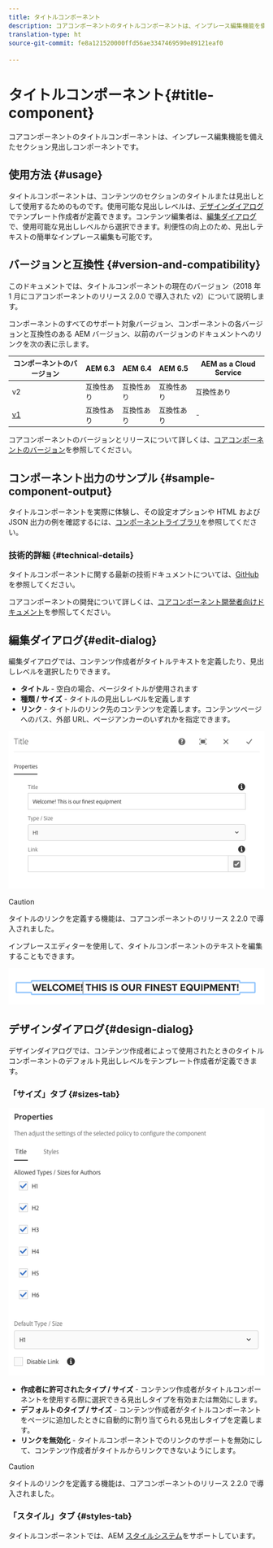 ```yaml
---
title: タイトルコンポーネント
description: コアコンポーネントのタイトルコンポーネントは、インプレース編集機能を備えたセクション見出しコンポーネントです。
translation-type: ht
source-git-commit: fe8a121520000ffd56ae3347469590e89121eaf0

---
```



# タイトルコンポーネント{#title-component}

コアコンポーネントのタイトルコンポーネントは、インプレース編集機能を備えたセクション見出しコンポーネントです。

## 使用方法 {#usage}

タイトルコンポーネントは、コンテンツのセクションのタイトルまたは見出しとして使用するためのものです。使用可能な見出しレベルは、[デザインダイアログ](#design-dialog)でテンプレート作成者が定義できます。コンテンツ編集者は、[編集ダイアログ](#edit-dialog)で、使用可能な見出しレベルから選択できます。利便性の向上のため、見出しテキストの簡単なインプレース編集も可能です。

## バージョンと互換性 {#version-and-compatibility}

このドキュメントでは、タイトルコンポーネントの現在のバージョン（2018 年 1 月にコアコンポーネントのリリース 2.0.0 で導入された v2）について説明します。

コンポーネントのすべてのサポート対象バージョン、コンポーネントの各バージョンと互換性のある AEM バージョン、以前のバージョンのドキュメントへのリンクを次の表に示します。

| コンポーネントのバージョン | AEM 6.3 | AEM 6.4 | AEM 6.5 | AEM as a Cloud Service |
|---|---|---|---|---|
| v2 | 互換性あり | 互換性あり | 互換性あり | 互換性あり |
| [v1](v1/title-v1.md) | 互換性あり | 互換性あり | 互換性あり | - |

コアコンポーネントのバージョンとリリースについて詳しくは、[コアコンポーネントのバージョン](/help/versions.md)を参照してください。

## コンポーネント出力のサンプル {#sample-component-output}

タイトルコンポーネントを実際に体験し、その設定オプションや HTML および JSON 出力の例を確認するには、[コンポーネントライブラリ](https://adobe.com/go/aem_cmp_library_title_jp)を参照してください。

### 技術的詳細 {#technical-details}

タイトルコンポーネントに関する最新の技術ドキュメントについては、[GitHub](https://adobe.com/go/aem_cmp_tech_title_v2_jp) を参照してください。

コアコンポーネントの開発について詳しくは、[コアコンポーネント開発者向けドキュメント](/help/developing/overview.md)を参照してください。

## 編集ダイアログ{#edit-dialog}

編集ダイアログでは、コンテンツ作成者がタイトルテキストを定義したり、見出しレベルを選択したりできます。

* **タイトル** - 空白の場合、ページタイトルが使用されます
* **種類 / サイズ** - タイトルの見出しレベルを定義します
* **リンク** - タイトルのリンク先のコンテンツを定義します。コンテンツページへのパス、外部 URL、ページアンカーのいずれかを指定できます。

![](/help/assets/screenshot_2018-10-19at110055.png)

>[!CAUTION]
>
>タイトルのリンクを定義する機能は、コアコンポーネントのリリース 2.2.0 で導入されました。

インプレースエディターを使用して、タイトルコンポーネントのテキストを編集することもできます。

![](/help/assets/chlimage_1-37.png)

## デザインダイアログ{#design-dialog}

デザインダイアログでは、コンテンツ作成者によって使用されたときのタイトルコンポーネントのデフォルト見出しレベルをテンプレート作成者が定義できます。

### 「サイズ」タブ {#sizes-tab}

![](/help/assets/screenshot_2018-10-19at110120.png)

* **作成者に許可されたタイプ / サイズ** - コンテンツ作成者がタイトルコンポーネントを使用する際に選択できる見出しタイプを有効または無効にします。
* **デフォルトのタイプ / サイズ** - コンテンツ作成者がタイトルコンポーネントをページに追加したときに自動的に割り当てられる見出しタイプを定義します。
* **リンクを無効化** - タイトルコンポーネントでのリンクのサポートを無効にして、コンテンツ作成者がタイトルからリンクできないようにします。

>[!CAUTION]
>
>タイトルのリンクを定義する機能は、コアコンポーネントのリリース 2.2.0 で導入されました。

### 「スタイル」タブ {#styles-tab}

タイトルコンポーネントでは、AEM [スタイルシステム](/help/get-started/authoring.md#component-styling)をサポートしています。
